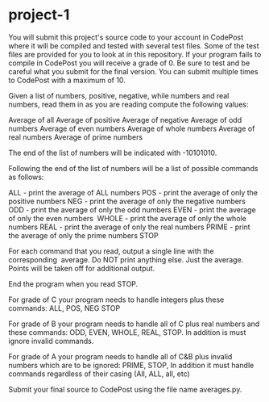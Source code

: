 # project-1

You will submit this project's source code to your account in CodePost where it will be compiled and tested with several test files. Some of the test files are provided for you to look at in this repository. If your program fails to compile in CodePost you will receive a grade of 0. Be sure to test and be careful what you submit for the final version. You can submit multiple times to CodePost with a maximum of 10. 

Given a list of numbers, positive, negative, while numbers and real numbers, read them in as you are reading compute the following values:

Average of all
Average of positive
Average of negative
Average of odd numbers
Average of even numbers
Average of whole numbers
Average of real numbers
Average of prime numbers

The end of the list of numbers will be indicated with -10101010.

Following the end of the list of numbers will be a list of possible commands as follows:

ALL - print the average of ALL numbers
POS - print the average of only the positive numbers
NEG - print the average of only the negative numbers
ODD - print the average of only the odd numbers
EVEN - print the average of only the even numbers 
WHOLE - print the average of only the whole numbers
REAL - print the average of only the real numbers
PRIME - print the average of only the prime numbers
STOP

For each command that you read, output a single line with the corresponding  average. Do NOT print anything else. Just the average. Points will be taken off for additional output. 

End the program when you read STOP.


For grade of C your program needs to handle integers plus these commands: ALL, POS, NEG STOP

For grade of B your program needs to handle all of C plus real numbers and these commands: ODD, EVEN, WHOLE, REAL, STOP. In addition is must ignore invalid commands. 

For grade of A your program needs to handle all of C&B plus invalid numbers which are to be ignored: PRIME, STOP, In addition it must handle commands regardless of their casing (All, ALL, all, etc)


Submit your final source to CodePost using the file name averages.py.



